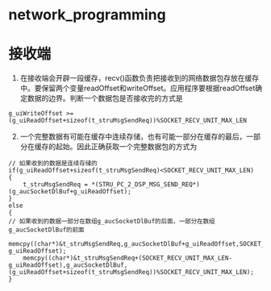 # network_programming

# 接收端
1. 在接收端会开辟一段缓存，recv()函数负责把接收到的网络数据包存放在缓存中。要保留两个变量readOffset和writeOffset。应用程序要根据readOffset确定数据的边界。判断一个数据包是否接收完的方式是
```
g_uiWriteOffset >= (g_uiReadOffset+sizeof(t_struMsgSendReq))%SOCKET_RECV_UNIT_MAX_LEN
```
2. 一个完整数据有可能在缓存中连续存储，也有可能一部分在缓存的最后，一部分在缓存的起始。因此正确获取一个完整数据包的方式为
```
// 如果收到的数据是连续存储的
if(g_uiReadOffset+sizeof(t_struMsgSendReq)<SOCKET_RECV_UNIT_MAX_LEN)
{
	t_struMsgSendReq = *(STRU_PC_2_DSP_MSG_SEND_REQ*)(g_aucSocketDlBuf+g_uiReadOffset);
}
else
{
// 如果收到的数据一部分在数组g_aucSocketDlBuf的后面，一部分在数组g_aucSocketDlBuf的前面
	memcpy((char*)&t_struMsgSendReq,g_aucSocketDlBuf+g_uiReadOffset,SOCKET_RECV_UNIT_MAX_LEN-g_uiReadOffset);
	memcpy((char*)&t_struMsgSendReq+(SOCKET_RECV_UNIT_MAX_LEN-g_uiReadOffset),g_aucSocketDlBuf,(g_uiReadOffset+sizeof(t_struMsgSendReq))%SOCKET_RECV_UNIT_MAX_LEN);
}
```